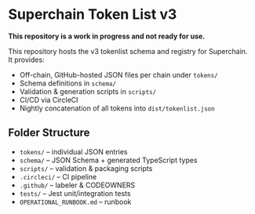 # Superchain Token List v3
**This repository is a work in progress and not ready for use.**

This repository hosts the v3 tokenlist schema and registry for Superchain.  
It provides:
- Off-chain, GitHub-hosted JSON files per chain under `tokens/`
- Schema definitions in `schema/`
- Validation & generation scripts in `scripts/`
- CI/CD via CircleCI
- Nightly concatenation of all tokens into `dist/tokenlist.json`

## Folder Structure

- `tokens/` – individual JSON entries
- `schema/` – JSON Schema + generated TypeScript types
- `scripts/` – validation & packaging scripts
- `.circleci/` – CI pipeline
- `.github/` – labeler & CODEOWNERS
- `tests/` – Jest unit/integration tests
- `OPERATIONAL_RUNBOOK.md` – runbook

